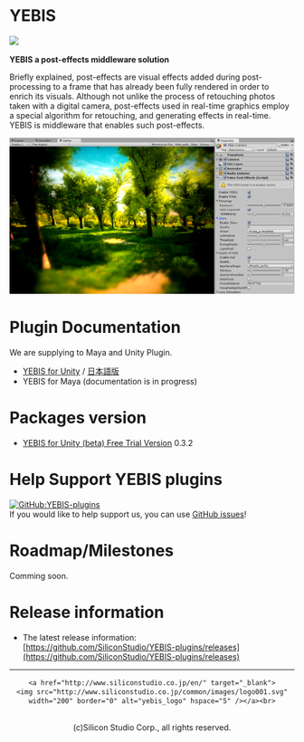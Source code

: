# YEBIS

[![](http://www.siliconstudio.co.jp/en/products-service/yebis/images/index_il001b.png)](http://www.siliconstudio.co.jp/middleware/yebis/en/)


**YEBIS a post-effects middleware solution**

Briefly explained, post-effects are visual effects added during post-processing to a frame that has already been fully rendered in order to enrich its visuals. Although not unlike the process of retouching photos taken with a digital camera, post-effects used in real-time graphics employ a special algorithm for retouching, and generating effects in real-time.
YEBIS is middleware that enables such post-effects.

![](figure/Editor_sample.png)


# Plugin Documentation

We are supplying to Maya and Unity Plugin.

- [YEBIS for Unity](Yebis4Unity.md "YEBIS for Unity")  /  [日本語版](Yebis4Unity.ja.md "日本語版")
- YEBIS for Maya (documentation is in progress)

# Packages version

- [YEBIS for Unity (beta) Free Trial Version](https://siliconstudio.github.io/YebisForUnityBeta/) 0.3.2

# Help Support YEBIS plugins

[![GitHub:YEBIS-plugins](https://img.shields.io/badge/github%3A-issues-blue.svg?style=flat-square)](https://github.com/SiliconStudio/YEBIS-plugins/issues)  
If you would like to help support us, you can use [GitHub issues](https://github.com/SiliconStudio/YEBIS-plugins/issues)!

# Roadmap/Milestones

Comming soon.

# Release information

- The latest release information:  
[https://github.com/SiliconStudio/YEBIS-plugins/releases](https://github.com/SiliconStudio/YEBIS-plugins/releases)


-----

<div align="center">

    <a href="http://www.siliconstudio.co.jp/en/" target="_blank">
    <img src="http://www.siliconstudio.co.jp/common/images/logo001.svg" width="200" border="0" alt="yebis_logo" hspace="5" /></a><br>

<br>
(c)Silicon Studio Corp., all rights reserved.
</div>

